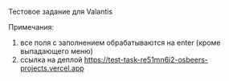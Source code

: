 Тестовое задание для Valantis 

Примечания: 
1. все поля с заполнением обрабатываются на enter (кроме выпадающего меню)
2. ссылка на деплой https://test-task-re51mn6i2-osbeers-projects.vercel.app

